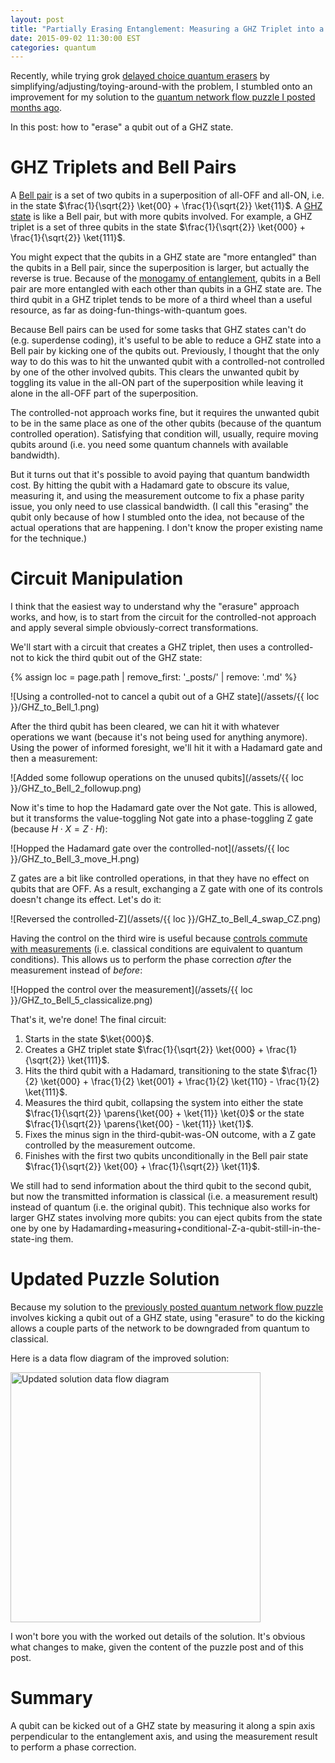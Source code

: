 ```yaml
---
layout: post
title: "Partially Erasing Entanglement: Measuring a GHZ Triplet into a Bell Pair"
date: 2015-09-02 11:30:00 EST
categories: quantum
---
```


Recently, while trying grok [delayed choice quantum erasers](https://en.wikipedia.org/wiki/Delayed_choice_quantum_eraser) by simplifying/adjusting/toying-around-with the problem, I stumbled onto an improvement for my solution to the [quantum network flow puzzle I posted months ago](/quantum/2015/05/01/Quantum-Network-Flow-Puzzle.html).

In this post: how to "erase" a qubit out of a GHZ state.

# GHZ Triplets and Bell Pairs

A [Bell pair](https://en.wikipedia.org/wiki/Bell_state) is a set of two qubits in a superposition of all-OFF and all-ON, i.e. in the state $\frac{1}{\sqrt{2}} \ket{00} + \frac{1}{\sqrt{2}} \ket{11}$.
A [GHZ state](https://en.wikipedia.org/wiki/Greenberger%E2%80%93Horne%E2%80%93Zeilinger_state) is like a Bell pair, but with more qubits involved.
For example, a GHZ triplet is a set of three qubits in the state $\frac{1}{\sqrt{2}} \ket{000} + \frac{1}{\sqrt{2}} \ket{111}$.

You might expect that the qubits in a GHZ state are "more entangled" than the qubits in a Bell pair, since the superposition is larger, but actually the reverse is true.
Because of the [monogamy of entanglement](http://www.quantiki.org/wiki/Monogamy_of_entanglement), qubits in a Bell pair are more entangled with each other than qubits in a GHZ state are.
The third qubit in a GHZ triplet tends to be more of a third wheel than a useful resource, as far as doing-fun-things-with-quantum goes.

Because Bell pairs can be used for some tasks that GHZ states can't do (e.g. superdense coding), it's useful to be able to reduce a GHZ state into a Bell pair by kicking one of the qubits out.
Previously, I thought that the only way to do this was to hit the unwanted qubit with a controlled-not controlled by one of the other involved qubits.
This clears the unwanted qubit by toggling its value in the all-ON part of the superposition while leaving it alone in the all-OFF part of the superposition.

The controlled-not approach works fine, but it requires the unwanted qubit to be in the same place as one of the other qubits (because of the quantum controlled operation).
Satisfying that condition will, usually, require moving qubits around (i.e. you need some quantum channels with available bandwidth).

But it turns out that it's possible to avoid paying that quantum bandwidth cost.
By hitting the qubit with a Hadamard gate to obscure its value, measuring it, and using the measurement outcome to fix a phase parity issue, you only need to use classical bandwidth.
(I call this "erasing" the qubit only because of how I stumbled onto the idea, not because of the actual operations that are happening.
I don't know the proper existing name for the technique.)

# Circuit Manipulation

I think that the easiest way to understand why the "erasure" approach works, and how, is to start from the circuit for the controlled-not approach and apply several simple obviously-correct transformations.

We'll start with a circuit that creates a GHZ triplet, then uses a controlled-not to kick the third qubit out of the GHZ state:

{% assign loc = page.path | remove_first: '_posts/' | remove: '.md' %}

![Using a controlled-not to cancel a qubit out of a GHZ state](/assets/{{ loc }}/GHZ_to_Bell_1.png)

After the third qubit has been cleared, we can hit it with whatever operations we want (because it's not being used for anything anymore).
Using the power of informed foresight, we'll hit it with a Hadamard gate and then a measurement:

![Added some followup operations on the unused qubits](/assets/{{ loc }}/GHZ_to_Bell_2_followup.png)

Now it's time to hop the Hadamard gate over the Not gate.
This is allowed, but it transforms the value-toggling Not gate into a phase-toggling Z gate (because $H \cdot X = Z \cdot H$):

![Hopped the Hadamard gate over the controlled-not](/assets/{{ loc }}/GHZ_to_Bell_3_move_H.png)

Z gates are a bit like controlled operations, in that they have no effect on qubits that are OFF.
As a result, exchanging a Z gate with one of its controls doesn't change its effect.
Let's do it:

![Reversed the controlled-Z](/assets/{{ loc }}/GHZ_to_Bell_4_swap_CZ.png)

Having the control on the third wire is useful because [controls commute with measurements](https://en.wikipedia.org/wiki/Deferred_Measurement_Principle) (i.e. classical conditions are equivalent to quantum conditions).
This allows us to perform the phase correction *after* the measurement instead of *before*:

![Hopped the control over the measurement](/assets/{{ loc }}/GHZ_to_Bell_5_classicalize.png)

That's it, we're done!
The final circuit:

1. Starts in the state $\ket{000}$.
2. Creates a GHZ triplet state $\frac{1}{\sqrt{2}} \ket{000} + \frac{1}{\sqrt{2}} \ket{111}$.
3. Hits the third qubit with a Hadamard, transitioning to the state $\frac{1}{2} \ket{000} + \frac{1}{2} \ket{001} + \frac{1}{2} \ket{110} - \frac{1}{2} \ket{111}$.
4. Measures the third qubit, collapsing the system into either the state $\frac{1}{\sqrt{2}} \parens{\ket{00} + \ket{11}} \ket{0}$ or the state $\frac{1}{\sqrt{2}} \parens{\ket{00} - \ket{11}} \ket{1}$.
5. Fixes the minus sign in the third-qubit-was-ON outcome, with a Z gate controlled by the measurement outcome.
6. Finishes with the first two qubits unconditionally in the Bell pair state $\frac{1}{\sqrt{2}} \ket{00} + \frac{1}{\sqrt{2}} \ket{11}$.

We still had to send information about the third qubit to the second qubit, but now the transmitted information is classical (i.e. a measurement result) instead of quantum (i.e. the original qubit).
This technique also works for larger GHZ states involving more qubits: you can eject qubits from the state one by one by Hadamarding+measuring+conditional-Z-a-qubit-still-in-the-state-ing them.

# Updated Puzzle Solution

Because my solution to the [previously posted quantum network flow puzzle](/quantum/2015/05/01/Quantum-Network-Flow-Puzzle.html) involves kicking a qubit out of a GHZ state, using "erasure" to do the kicking allows a couple parts of the network to be downgraded from quantum to classical.

Here is a data flow diagram of the improved solution:

<a href="/assets/{{ loc }}/NetworkPuzzleSolution.png">
    <img src="/assets/{{ loc }}/NetworkPuzzleSolution.png" alt="Updated solution data flow diagram" style="width: 400px;"/>
</a>

I won't bore you with the worked out details of the solution.
It's obvious what changes to make, given the content of the puzzle post and of this post.

# Summary

A qubit can be kicked out of a GHZ state by measuring it along a spin axis perpendicular to the entanglement axis, and using the measurement result to perform a phase correction.
